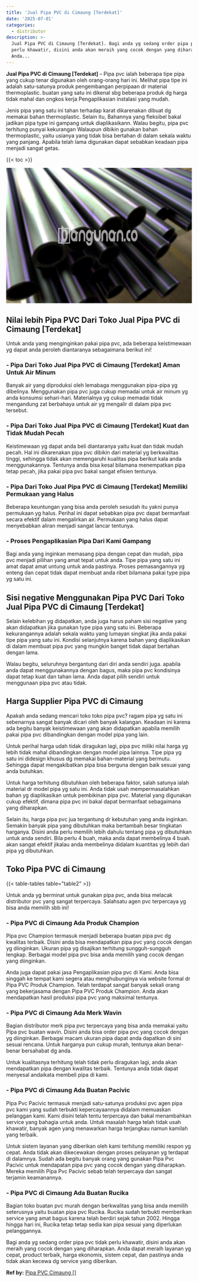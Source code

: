 ```yaml
---
title: 'Jual Pipa PVC di Cimaung [Terdekat]'
date: '2025-07-01'
categories:
  - distributor
description: >-
  Jual Pipa PVC di Cimaung [Terdekat]. Bagi anda yg sedang order pipa pvc tidak
  perlu khawatir, disini anda akan meraih yang cocok dengan yang diharapkan.
  Anda...
---
```


**Jual Pipa PVC di Cimaung \[Terdekat\]** – Pipa pvc ialah beberapa tipe pipa yang cukup tenar digunakan oleh orang-orang hari ini. Melihat pipa tipe ini adalah satu-satunya produk pengembangan perpipaan dr material thermoplastic. buatan yang satu ini dikenal sbg beberapa produk dg harga tidak mahal dan ongkos kerja Pengaplikasian instalasi yang mudah.

Jenis pipa yang satu ini tahan terhadap karat dikarenakan dibuat dg memakai bahan thermoplastic. Selain itu, Bahannya yang fleksibel bakal jadikan pipa type ini gampang untuk diaplikasikann. Walau begitu, pipa pvc terhitung punyai kekurangan Walaupun dibikin gunakan bahan thermoplastic, yaitu usianya yang tidak bisa bertahan di dalam sekala waktu yang panjang. Apabila telah lama digunakan dapat sebabkan keadaan pipa menjadi sangat getas.

{{< toc >}}

![Jual Pipa PVC di Cimaung [Terdekat]](/images/jaul-pipa-pvc-07.png)

## Nilai lebih Pipa PVC Dari Toko Jual Pipa PVC di Cimaung \[Terdekat\]

Untuk anda yang menginginkan pakai pipa pvc, ada beberapa keistimewaan yg dapat anda peroleh diantaranya sebagaimana berikut ini!

### \- Pipa Dari Toko Jual Pipa PVC di Cimaung \[Terdekat\] Aman Untuk Air Minum

Banyak air yang diproduksi oleh lemabaga menggunakan pipa-pipa yg dibelinya. Menggunakan pipa pvc juga cukup memadai untuk air minum yg anda konsumsi sehari-hari. Materialnya yg cukup memadai tidak mengandung zat berbahaya untuk air yg mengalir di dalam pipa pvc tersebut.

### \- Pipa Dari Toko Jual Pipa PVC di Cimaung \[Terdekat\] Kuat dan Tidak Mudah Pecah

Keistimewaan yg dapat anda beli diantaranya yaitu kuat dan tidak mudah pecah. Hal ini dikarenakan pipa pvc dibikin dari material yg berkwalitas tinggi, sehingga tidak akan memengaruhi kualitas pipa berikut kala anda menggunakannya. Tentunya anda bisa kesal bilamana menempatkan pipa tetap pecah, jika pakai pipa pvc bakal sangat efisien tentunya.

### \- Pipa Dari Toko Jual Pipa PVC di Cimaung \[Terdekat\] Memiliki Permukaan yang Halus

Beberapa keuntungan yang bisa anda peroleh sesudah itu yakni punya permukaan yg halus. Perihal ini dapat sebabkan pipa pvc dapat bermanfaat secara efektif dalam mengalirkan air. Permukaan yang halus dapat menyebabkan aliran menjadi sangat lancar tentunya.

### \- Proses Pengaplikasian Pipa Dari Kami Gampang

Bagi anda yang inginkan memasang pipa dengan cepat dan mudah, pipa pvc menjadi pilihan yang amat tepat untuk anda. Tipe pipa yang satu ini amat dapat amat untung untuk anda pastinya. Proses pemasangannya yg enteng dan cepat tidak dapat membuat anda ribet bilamana pakai type pipa yg satu ini.

## Sisi negative Menggunakan Pipa PVC Dari Toko Jual Pipa PVC di Cimaung \[Terdekat\]

Selain kelebihan yg didapatkan, anda juga harus paham sisi negative yang akan didapatkan jika gunakan type pipa yang satu ini. Beberapa kekurangannya adalah sekala waktu yang lumayan singkat jika anda pakai tipe pipa yang satu ini. Kondisi selanjutnya karena bahan yang diaplikasikan di dalam membuat pipa pvc yang mungkin banget tidak dapat bertahan dengan lama.

Walau begitu, seluruhnya bergantung dari diri anda sendiri juga. apabila anda dapat menggunakannya dengan bagus, maka pipa pvc kondisinya dapat tetap kuat dan tahan lama. Anda dapat pilih sendiri untuk menggunaan pipa pvc atau tidak.

## Harga Supplier Pipa PVC di Cimaung

Apakah anda sedang mencari toko toko pipa pvc? ragam pipa yg satu ini sebenarnya sangat banyak dicari oleh banyak kalangan. Keadaan ini karena ada begitu banyak keistimewaan yang akan didapatkan apabila memilih pakai pipa pvc dibandingkan dengan model pipa yang lain.

Untuk perihal harga udah tidak diragukan lagi, pipa pvc miliki nilai harga yg lebih tidak mahal dibandingkan dengan model pipa lainnya. Tipe pipa yg satu ini didesign khusus dg memakai bahan-material yang bermutu. Sehingga dapat mengakibatkan pipa bisa berguna dengan baik sesuai yang anda butuhkan.

Untuk harga terhitung dibutuhkan oleh beberapa faktor, salah satunya ialah material dr model pipa yg satu ini. Anda tidak usah mempermasalahkan bahan yg diaplikasikan untuk pembikinan pipa pvc. Material yang digunakan cukup efektif, dimana pipa pvc ini bakal dapat bermanfaat sebagaimana yang diharapkan.

Selain itu, harga pipa pvc jua tergantung dr kebutuhan yang anda inginkan. Semakin banyak pipa yang dibutuhkan maka bertambah besar tingkatan harganya. Disini anda perlu memilih lebih dahulu tentang pipa yg dibutuhkan untuk anda sendiri. Bila perlu 4 buah, maka anda dapat membelinya 4 buah. akan sangat efektif jikalau anda membelinya didalam kuantitas yg lebih dari pipa yg dibutuhkan.

## Toko Pipa PVC di Cimaung

{{< table-tables table="table2" >}}

Untuk anda yg berminat untuk gunakan pipa pvc, anda bisa melacak distributor pvc yang sangat terpercaya. Salahsatu agen pvc terpercaya yg bisa anda memilih sbb ini!

### \- Pipa PVC di Cimaung Ada Produk Champion

Pipa pvc Champion termasuk menjadi beberapa buatan pipa pvc dg kwalitas terbaik. Disini anda bisa mendapatkan pipa pvc yang cocok dengan yg diinginkan. Ukuran pipa yg disajikan terhitung sungguh-sungguh lengkap. Berbagai model pipa pvc bisa anda memilih yang cocok dengan yang diinginkan.

Anda juga dapat pakai jasa Pengaplikasian pipa pvc di Kami. Anda bisa singgah ke tempat kami segera atau menghubunginya via website formal dr Pipa PVC Produk Champion. Telah terdapat sangat banyak sekali orang yang bekerjasama dengan Pipa PVC Produk Champion. Anda akan mendapatkan hasil produksi pipa pvc yang maksimal tentunya.

### \- Pipa PVC di Cimaung Ada Merk Wavin

Bagian distributor merk pipa pvc terpercaya yang bisa anda memakai yaitu Pipa pvc buatan wavin. Disini anda bisa order pipa pvc yang cocok dengan yg diinginkan. Berbagai macam ukuran pipa dapat anda dapatkan di sini sesuai rencana. Untuk harganya pun cukup murah, tentunya akan benar-benar bersahabat dg anda.

Untuk kualitasnya terhitung telah tidak perlu diragukan lagi, anda akan mendapatkan pipa dengan kwalitas terbaik. Tentunya anda tidak dapat menyesal andaikata membeli pipa di kami.

### \- Pipa PVC di Cimaung Ada Buatan Pacivic

Pipa Pvc Pacivic termasuk menjadi satu-satunya produksi pvc agen pipa pvc kami yang sudah terbukti kepercayaannya didalam memuaskan pelanggan kami. Kami disini telah tentu terpercaya dan bakal menambahkan service yang bahagia untuk anda. Untuk masalah harga telah tidak usah khawatir, banyak agen yang menawarkan harga terjangkau namun kamilah yang terbaik.

Untuk sistem layanan yang diberikan oleh kami terhitung memiliki respon yg cepat. Anda tidak akan dikecewakan dengan proses pelayanan yg terdapat di dalamnya. Sudah ada begitu banyak orang yang gunakan Pipa Pvc Pacivic untuk mendapatan pipa pvc yang cocok dengan yang diharapkan. Mereka memilih Pipa Pvc Pacivic sebab telah terpercaya dan sangat terjamin keamanannya.

### \- Pipa PVC di Cimaung Ada Buatan Rucika

Bagian toko buatan pvc murah dengan berkwalitas yang bisa anda memilih seterusnya yaitu buatan pipa pvc Rucika. Rucika sudah terbukti memberikan service yang amat bagus karena telah berdiri sejak tahun 2002. Hingga hingga hari ini, Rucika tetap tetap sedia kan pipa sesuai yang diperlukan pelanggannya.

Bagi anda yg sedang order pipa pvc tidak perlu khawatir, disini anda akan meraih yang cocok dengan yang diharapkan. Anda dapat meraih layanan yg cepat, product terbaik, harga ekonomis, sistem cepat, dan pastinya anda tidak akan kecewa dg service yang diberikan.

**Ref by:** [Pipa PVC Cimaung []](https://id.wikipedia.org/wiki/Pipa)
